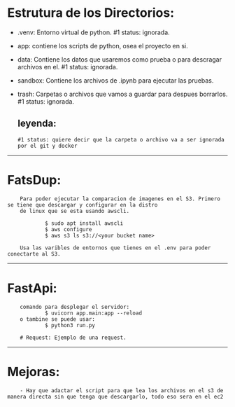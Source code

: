 # Estrutura de los Directorios:

-   .venv:
        Entorno virtual de python.
        #1 status: ignorada.

-   app:
        contiene los scripts de python, osea el proyecto en si.

-   data:
        Contiene los datos que usaremos como prueba o para descragar archivos en el.
        #1 status: ignorada.

-   sandbox:
        Contiene los archivos de .ipynb para ejecutar las pruebas.

-   trash:
        Carpetas o archivos que vamos a guardar para despues borrarlos.
        #1 status: ignorada.

    ## leyenda:
        #1 status: quiere decir que la carpeta o archivo va a ser ignorada por el git y docker

_____________________________________________________________________________________________________________________________________________________________________________

# FatsDup:

        Para poder ejecutar la comparacion de imagenes en el S3. Primero se tiene que descargar y configurar en la distro
        de linux que se esta usando awscli.

                $ sudo apt install awscli
                $ aws configure
                $ aws s3 ls s3://<your bucket name>
        
        Usa las varibles de entornos que tienes en el .env para poder conectarte al S3.

_____________________________________________________________________________________________________________________________________________________________________________

# FastApi:

        comando para desplegar el servidor:
                $ uvicorn app.main:app --reload
        o tambine se puede usar:
                $ python3 run.py

        # Request: Ejemplo de una request.
<!-- 
        {
                "bucket": "hydrahi4ai",
                "path_origin_file": "ajio-myntra/origin/20231214/New_collector_20231214_154733.success.json",
                "path_alternative_file": "ajio-myntra/alternative/20231219/Myntra__Marianfer_Cruz_20231219_195028.success.json",
                "path_origin_img": "ajio-myntra/origin/20231214/",
                "path_alternative_img": "ajio-myntra/alternative/20231219/",
                "path_report": "ajio-myntra/reports/test2.json",
                "img_per_object": 0,
                
                "setting": {
                        
                        "origin_file_name_imgs": "product_images",
                        "alternative_file_name_imgs": "product_images",
                        
                        "ref_origin": "sku",
                        "ref_alternative": "sku",
                        
                        "origin_search_parameter": {
                        "category": "Footwear",
                        "brand": "bucik",
                        "gender": "Men",
                        "discountPercent": "80% off"
                        },
                        "alternative_search_parameter": {
                        "brand": "BUCIK",
                        "color": ["Brown"]
                        }
                }
        } 
-->

_____________________________________________________________________________________________________________________________________________________________________________

# Mejoras:
        - Hay que adactar el script para que lea los archivos en el s3 de manera directa sin que tenga que descargarlo, todo eso sera en el ec2